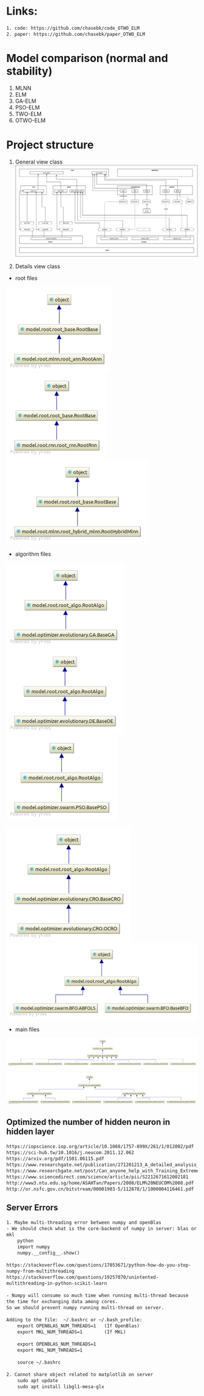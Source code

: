 # Links:
```code 
1. code: https://github.com/chasebk/code_OTWO_ELM
2. paper: https://github.com/chasebk/paper_OTWO_ELM
```

# Model comparison (normal and stability)
1. MLNN
2. ELM
3. GA-ELM
4. PSO-ELM
5. TWO-ELM
6. OTWO-ELM


# Project structure
1. General view class
![Our model](drafts/images/code/all_code_wrapper.png)

2. Details view class
* root files

![](drafts/images/code/root_ann.png) ![](drafts/images/code/root_rnn.png) ![](drafts/images/code/root_hybrid_mlnn.png)

* algorithm files

![](drafts/images/code/GA.png) ![](drafts/images/code/DE.png) ![](drafts/images/code/PSO.png)

![](drafts/images/code/CRO.png) ![](drafts/images/code/BFO.png)

* main files

![Our model](drafts/images/code/hybrid_mlnn.png)

![Our model](drafts/images/code/neural_network.png)




## Optimized the number of hidden neuron in hidden layer
```code
https://iopscience.iop.org/article/10.1088/1757-899X/261/1/012002/pdf
https://sci-hub.tw/10.1016/j.neucom.2011.12.062
https://arxiv.org/pdf/1501.06115.pdf
https://www.researchgate.net/publication/271201213_A_detailed_analysis_on_extreme_learning_machine_and_novel_approaches_based_on_ELM
https://www.researchgate.net/post/Can_anyone_help_with_Training_Extreme_Learning_Machines_neural_network_on_very_Large_Datasets
https://www.sciencedirect.com/science/article/pii/S2212671612002181
http://www3.ntu.edu.sg/home/ASAHTan/Papers/2008/ELM%20NEUCOM%2008.pdf
http://or.nsfc.gov.cn/bitstream/00001903-5/112878/1/1000004116461.pdf

```


## Server Errors
```code
1. Maybe multi-threading error between numpy and openBlas
- We should check what is the core-backend of numpy in server: blas or mkl
	python
    import numpy
    numpy.__config__.show()
    
https://stackoverflow.com/questions/17053671/python-how-do-you-stop-numpy-from-multithreading
https://stackoverflow.com/questions/19257070/unintented-multithreading-in-python-scikit-learn

- Numpy will consume so much time when running multi-thread because the time for exchanging data among cores. 
So we should prevent numpy running multi-thread on server.

Adding to the file:  ~/.bashrc or ~/.bash_profile:
    export OPENBLAS_NUM_THREADS=1   (If OpenBlas)
    export MKL_NUM_THREADS=1        (If MKL)

    export OPENBLAS_NUM_THREADS=1 
    export MKL_NUM_THREADS=1 
    
    source ~/.bashrc

2. Cannot share object related to matplotlib on server
    sudo apt update
    sudo apt install libgl1-mesa-glx
```



